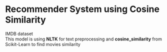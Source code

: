 # Recommender System using Cosine Similarity
IMDB dataset <br />
This model is using __NLTK__ for text preprocessing and __cosine_similarity__ from Scikit-Learn to find movies similarity

